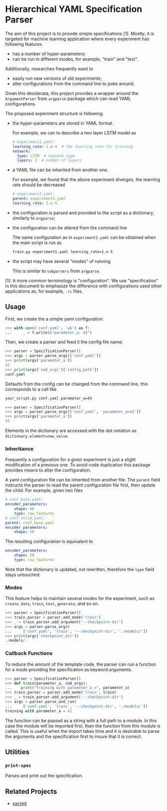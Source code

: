Hierarchical YAML Specification Parser
======================================

The aim of this project is to provide simple specifications [1]. Mostly, it
is targeted for machine learning application where every experiment has 
following features
- has a number of hyper-parameters;
- can be run in different modes, for example, "train" and "test".

Additionally, researches frequently want to
- easily run new versions of old experiments;
- alter configurations from the command line to poke around.

Given this desiderata, this project provides a wrapper around the 
`ArgumentParser` from `argparse` package which can read YAML configurations.

The proposed experiment structure is following:
- the hyper-parameters are stored in YAML format.

  For example, we can to describe a two layer LSTM model as
  ```yaml
  # experiment1.yaml:
  learning_rate: 1.e-4  # the learning rate for training
  network:
    type: LSTM  # network type
    layers: 2  # number of layers
  ```
- a YAML file can be inherited from another one.

  For example, we found that the above experiment diverges, the learning
  rate should be decreased
  ```yaml
  # experiment2.yaml:
  parent: experiment1.yaml
  learning_rate: 1.e-5
  ```
- the configuration is parsed and provided to the script as a dictionary,
  similarly to `argparse`;
- the configuration can be altered from the command line

  The same configuration
  as in `experiment2.yaml` can be obtained when the main script is run as
  ```bash
  train.py experiment1.yaml learning_rate=1.e-5
  ```
- the script may have several "modes" of running

  This is similar to `subparsers` from `argparse`. 
  
  
[1]: A more common terminology is "configuration". We use "specification" in
     this document to emphasize the difference with configurations used other
     applications as, for example, `.rc` files.

Usage
-----

First, we create the a simple yaml configuration:

```python
>>> with open('conf.yaml', 'wb') as f:
...     _ = f.write(b"parameter_a: 42")
```

Then, we create a parser and feed it the config file name:

```python
>>> parser = SpecificationParser()
>>> args = parser.parse_args(['conf.yaml'])
>>> print(args['parameter_a'])
42
>>> print(args['cmd_args']['config_path'])
conf.yaml
```

Defaults from the config can be changed from the command line,
this corresponds to a call like
```bash
your_script.py conf.yaml parameter_a=43
```

```python
>>> parser = SpecificationParser()
>>> args = parser.parse_args(['conf.yaml', 'parameter_a=43'])
>>> print(args['parameter_a'])
43
```

Elements in the dictionary are accessed with the dot notation as
`dictionary.element=new_value`.

### Inheritance

Frequently a configuration for a given experiment is just a slight
modification of a previous one. To avoid code duplication this package
provides means to alter the configuration.

A yaml configuration file can be inherited from another file. The `parent`
field instructs the parser to read the parent configuration file first,
then update the child. For example, given two files
```yaml
# conf_base.yaml:
encoder_parameters:
    shape: 40
    type: raw_features
# conf_child.yaml:
parent: conf_base.yaml
encoder_parameters:
    shape: 50
```
The resulting configuration is equivalent to
```yaml
encoder_parameters:
    shape: 50
    type: raw_features
```

Note that the dictionary is updated, not rewritten, therefore the `type`
field stays untouched.

### Modes

This feature helps to maintain several modes for the experiment, such
as `create_data`, `train`, `test`, `generate`, and so on.

```python
>>> parser = SpecificationParser()
>>> train_parser = parser.add_mode('train')
>>> _ = train_parser.add_argument('--checkpoint-dir')
>>> args = parser.parse_args(
...     ['conf.yaml', 'train', '--checkpoint-dir', './models/'])
>>> print(args['checkpoint_dir'])
./models/
```

### Callback Functions

To reduce the amount of the template code, the parser can run a function 
for a mode providing the specification as keyword arguments.

```python
>>> parser = SpecificationParser()
>>> def train(parameter_a, cmd_args):
...    print("training with parameter_a =", parameter_a)
>>> train_parser = parser.add_mode('train', train)
>>> _ = train_parser.add_argument('--checkpoint-dir')
>>> args = parser.parse_and_run(
...     ['conf.yaml', 'train', '--checkpoint-dir', './models/'])
training with parameter_a = 42
```

The function can be passed as a string with a full path to a module. In this
case the module will be imported first, then the function from this module is
called. This is useful when the import takes time and it is desirable to parse
the arguments and the specification first to insure that it is correct.

Utilities
---------

### `print-spec`

Parses and print out the specification.

Related Projects
----------------

- [sacred](https://github.com/IDSIA/sacred)
